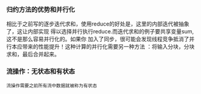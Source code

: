 ### 归约方法的优势和并行化

相比于之前写的逐步迭代求和，使用reduce的好处是，这里的内部迭代被抽象了，这让内部实现
得以选择并行执行reduce.而迭代求和的例子要共享变量sum,这不是那么容易并行化的。如果你
加入了同步，很可能会发现线程竞争抵消了并行本应带来的性能提升！这种计算的并行化需要另一种方法
：将输入分块，分块求和，最后合并起来。

### 流操作：无状态和有状态

    流操作需要之前所有流中数据就被称为有状态

